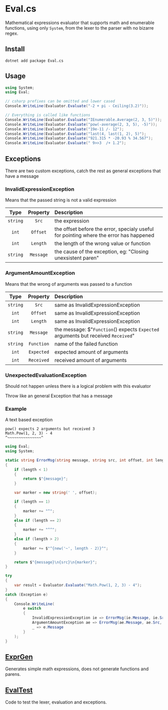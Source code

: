 # Eval.cs

Mathematical expressions evaluator that supports math and enumerable functions, using only `System`,
from the lexer to the parser with no bizarre regex.

## Install

```console
dotnet add package Eval.cs
```

## Usage

```csharp
using System;
using Eval;

// csharp prefixes can be omitted and lower cased
Console.WriteLine(Evaluator.Evaluate("-2 + pi - Ceiling(3.2)"));

// Everything is called like functions
Console.WriteLine(Evaluator.Evaluate("IEnumerable.Average(2, 3, 5)"));
Console.WriteLine(Evaluator.Evaluate("pow(-average(2, 3, 5), -5)"));
Console.WriteLine(Evaluator.Evaluate("19e-11 /- 12");
Console.WriteLine(Evaluator.Evaluate("last(4, last(1, 2), 5)");
Console.WriteLine(Evaluator.Evaluate("921.315 * -20.93 % 34.567");
Console.WriteLine(Evaluator.Evaluate(" 9>>3  /+ 1.2");
```

## Exceptions

There are two custom exceptions, catch the rest as general exceptions that have a message

### InvalidExpressionException

Means that the passed string is not a valid expression

| Type     | Property  | Description                                                                            |
|:--------:|:---------:|:---------------------------------------------------------------------------------------|
| `string` | `Src`     | the expression                                                                         |
| `int`    | `Offset`  | the offset before the error, specialy useful for pointing where the error has happened |
| `int`    | `Length`  | the length of the wrong value or function                                              |
| `string` | `Message` | the cause of the exception, eg: "Closing unexsistent paren"                            |

### ArgumentAmountException

Means that the wrong of arguments was passed to a function

| Type     | Property   | Description                                                                        |
|:--------:|:----------:|:-----------------------------------------------------------------------------------|
| `string` | `Src`      | same as InvalidExpressionException                                                 |
| `int`    | `Offset`   | same as InvalidExpressionException                                                 |
| `int`    | `Length`   | same as InvalidExpressionException                                                 |
| `string` | `Message`  | the message:  $"`Function`() expects `Expected` arguments but received `Received`" |
| `string` | `Function` | name of the failed function                                                        |
| `int`    | `Expected` | expected amount of arguments                                                       |
| `int`    | `Received` | received amount of arguments                                                       |

### UnexpectedEvaluationException

Should not happen unless there is a logical problem with this evaluator

Throw like an general Exception that has a message

### Example

A text based exception

```console
pow() expects 2 arguments but received 3
Math.Pow(1, 2, 3) - 4
^~~~~~~~~~~~~~~~^
```

```csharp
using Eval;
using System;

static string ErrorMsg(string message, string src, int offset, int length)
{
    if (length < 1)
    {
        return $"{message}";
    }

    var marker = new string(' ', offset);

    if (length == 1)
    {
        marker += "^";
    }
    else if (length == 2)
    {
        marker += "^^";
    }
    else if (length > 2)
    {
        marker += $"^{new('~', length - 2)}^";
    }

    return $"{message}\n{src}\n{marker}";
}

try
{
    var result = Evaluator.Evaluate("Math.Pow(1, 2, 3) - 4");
}
catch (Exception e)
{
    Console.WriteLine(
        e switch
        {
            InvalidExpressionException ie => ErrorMsg(ie.Message, ie.Src, ie.Offset, ie.Length),
            ArgumentAmountException ae => ErrorMsg(ae.Message, ae.Src, ae.Offset, ae.Length),
            _ => e.Message
        }
    );
}
```

## [ExprGen](./ExprGen/Program.cs)

Generates simple math expressions, does not generate functions and parens.

## [EvalTest](./EvalTest/Program.cs)

Code to test the lexer, evaluation and exceptions.
